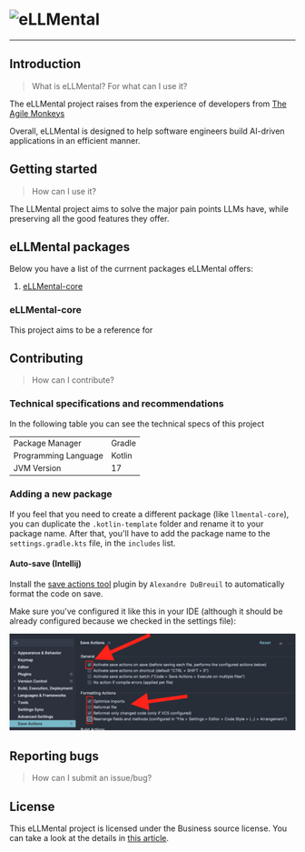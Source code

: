 # ![eLLMental](<image_goes_here>)

---

## Introduction

> What is eLLMental?
> For what can I use it?

The eLLMental project raises from the experience of developers
from [The Agile Monkeys](https://www.theagilemonkeys.com/)

Overall, eLLMental is designed to help software engineers build AI-driven applications in an efficient manner.

## Getting started

> How can I use it?

The LLMental project aims to solve the major pain points LLMs have, while preserving all the good features they offer.

## eLLMental packages

Below you have a list of the currnent packages eLLMental offers:

1. [eLLMental-core](###eLLMental-core)

### eLLMental-core

This project aims to be a reference for

## Contributing

> How can I contribute?

### Technical specifications and recommendations

In the following table you can see the technical specs of this project

|                      |        |
|----------------------|--------|
| Package Manager      | Gradle |
| Programming Language | Kotlin |
| JVM Version          | 17     |

### Adding a new package

If you feel that you need to create a different package (like `llmental-core`), you can duplicate the `.kotlin-template`
folder and rename it to your package name. After that, you'll have to add the package name to the `settings.gradle.kts`
file, in the `includes` list.

#### Auto-save (Intellij)

Install the [save actions tool](https://plugins.jetbrains.com/plugin/7642-save-actions) plugin by `Alexandre DuBreuil`
to automatically format the code on save.

Make sure you've configured it like this in your IDE (although it should be already configured because we checked in the
settings file):

![Save Actions Tool settings](./.docassets/format-on-save.png)

## Reporting bugs

> How can I submit an issue/bug?

## License

This eLLMental project is licensed under the Business source license. You can take a look at the details
in [this article](https://timreview.ca/article/691).
